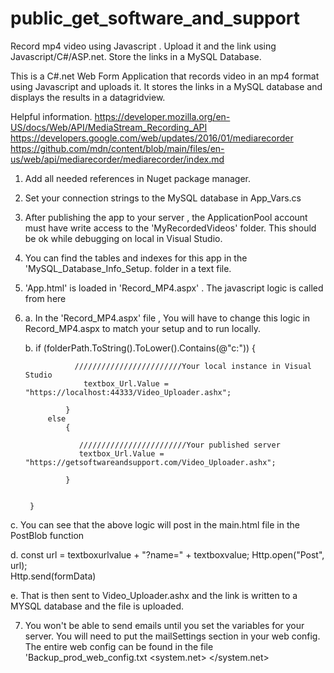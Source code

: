 # public_get_software_and_support
Record mp4 video using Javascript . Upload it and the link using Javascript/C#/ASP.net. Store the links in a MySQL Database.

This is a C#.net Web Form Application that records video in an mp4 format using Javascript and uploads it. It stores the links in a MySQL database 
and displays the results in a datagridview.

Helpful information.
https://developer.mozilla.org/en-US/docs/Web/API/MediaStream_Recording_API
https://developers.google.com/web/updates/2016/01/mediarecorder
https://github.com/mdn/content/blob/main/files/en-us/web/api/mediarecorder/mediarecorder/index.md



1. Add all needed references in Nuget package manager.

2. Set your connection strings to the MySQL database in App_Vars.cs

3. After publishing the app to your server , the ApplicationPool account must have write
access to the 'MyRecordedVideos' folder. This should be ok while debugging on local in Visual Studio.

4. You can find the tables and indexes for this app in the 'MySQL_Database_Info_Setup. folder in a text file.

5. 'App.html' is loaded in 'Record_MP4.aspx' . The javascript logic is called from here

6. a. In the 'Record_MP4.aspx' file , You will have to change this logic in Record_MP4.aspx to match your setup and to run locally.

   b. if (folderPath.ToString().ToLower().Contains(@"c:\"))
            {

                  ////////////////////////Your local instance in Visual Studio
                    textbox_Url.Value = "https://localhost:44333/Video_Uploader.ashx";
                 
                }
            else
                {

                   ////////////////////////Your published server
                   textbox_Url.Value = "https://getsoftwareandsupport.com/Video_Uploader.ashx";
                   
                }

            
        }

c. You can see that the above logic will post in the main.html file in the PostBlob function  

d. const url = textboxurlvalue + "?name=" + textboxvalue;
    Http.open("Post", url);      
    Http.send(formData)

e. That is then sent to  Video_Uploader.ashx and the link is written to a MYSQL database and the file is uploaded.


7. You won't be able to send emails until you set the variables for your server. You will need to put the  mailSettings  section
in your web config. The entire web config can be found in the file 'Backup_prod_web_config.txt
  <system.net>
    <mailSettings>
     <smtp from="jeremystakich@getsoftwareandsupport.com">
      <network host="relay-hosting.secureserver.net" port="25" />
        <!--	<network host="smtp.gmail.com" port="587" /> -->
     </smtp>
     </mailSettings>
  </system.net>



   
